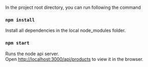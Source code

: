 In the project root directory, you can run following the command

### `npm install`

Install all dependencies in the local node_modules folder.<br>

### `npm start`

Runs the node api server.<br>
Open [http://localhost:3000/api/products](http://localhost:3000/api/products) to view it in the browser.
